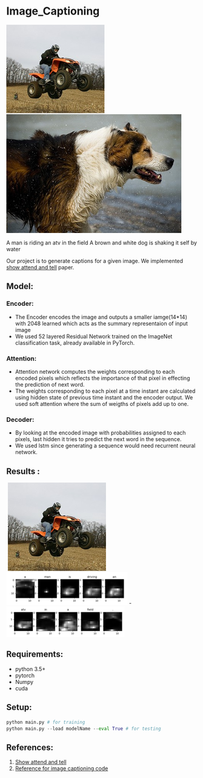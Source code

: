 # Image_Captioning  
  ![](./images/109823395.jpg) ![](/images/1131800850.jpg)

A man is riding an atv in the field	      A brown and white dog is shaking it self by water



  Our project is to generate captions for a given image. We implemented [show attend and tell](https://arxiv.org/pdf/1502.03044.pdf) paper.

## Model:  
  ### Encoder:   
   - The Encoder encodes the image and outputs a smaller iamge(14*14) with 2048 learned which acts as the summary representaion of input  image   
   - We used 52 layered Residual Network trained on the ImageNet classification task, already available in PyTorch.
  ### Attention:
   - Attention network computes the weights corresponding to each encoded pixels which reflects the importance of that pixel in effecting the prediction of next word.
   - The weights corresponding to each pixel at a time instant are calculated using hidden state of previous time instant and the encoder output. We used soft attention where the sum of weigths of pixels add up to one.
  ### Decoder:
   - By looking at the encoded image with probabilities assigned to each pixels, last hidden it tries to predict the next word in the sequence.
   - We used lstm since generating a sequence would need recurrent neural network.
## Results :
​                                                ![](/images/109823395.jpg)   
   ![](images/fig_41.png) - ![](images/fig_42.png) 



## Requirements:   
  * python 3.5+
  * pytorch 
  * Numpy
  * cuda
## Setup:  
```python
python main.py # for training
python main.py --load modelName --eval True # for testing 
```
## References:  

1. [Show attend and tell](https://arxiv.org/pdf/1502.03044.pdf)
2. [Reference for image captioning code](https://github.com/sgrvinod/a-PyTorch-Tutorial-to-Image-Captioning)

   

  
